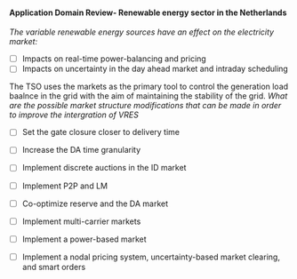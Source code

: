 #### Application Domain Review- Renewable energy sector in the Netherlands
*The variable renewable energy sources have an effect on the electricity market:*
- [ ] Impacts on real-time power-balancing and pricing
- [ ] Impacts on uncertainty in the day ahead market and intraday scheduling

The TSO uses the markets as the primary tool to control the generation load baalnce in the grid with the aim of maintaining the stability of the grid.
*What are the possible market structure modifications that can be made in order to improve the intergration of VRES*
- [ ] Set the gate closure closer to delivery time
- [ ] Increase the DA time granularity
- [ ] Implement discrete auctions in the ID market
- [ ] Implement P2P and LM
- [ ] Co-optimize reserve and the DA market
- [ ] Implement multi-carrier markets
- [ ] Implement a power-based market
- [ ] Implement a nodal pricing system, uncertainty-based market clearing, and smart orders

